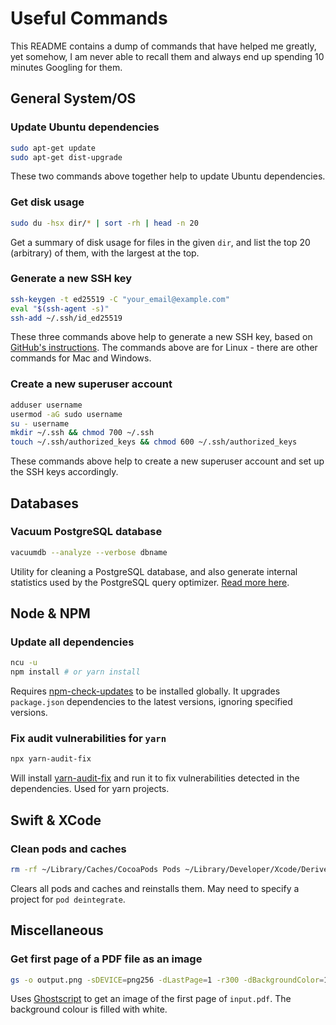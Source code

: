 # Useful Commands

This README contains a dump of commands that have helped me greatly, yet somehow, I am never able to recall them and always end up spending 10 minutes Googling for them.

## General System/OS

### Update Ubuntu dependencies

```bash
sudo apt-get update
sudo apt-get dist-upgrade
```

These two commands above together help to update Ubuntu dependencies.

### Get disk usage

```bash
sudo du -hsx dir/* | sort -rh | head -n 20
```

Get a summary of disk usage for files in the given `dir`, and list the top 20 (arbitrary) of them, with the largest at the top.

### Generate a new SSH key

```bash
ssh-keygen -t ed25519 -C "your_email@example.com"
eval "$(ssh-agent -s)"
ssh-add ~/.ssh/id_ed25519
```

These three commands above help to generate a new SSH key, based on [GitHub's instructions](https://docs.github.com/en/github/authenticating-to-github/generating-a-new-ssh-key-and-adding-it-to-the-ssh-agent).
The commands above are for Linux - there are other commands for Mac and Windows.

### Create a new superuser account

```bash
adduser username
usermod -aG sudo username
su - username
mkdir ~/.ssh && chmod 700 ~/.ssh
touch ~/.ssh/authorized_keys && chmod 600 ~/.ssh/authorized_keys
```

These commands above help to create a new superuser account and set up the SSH keys accordingly.

## Databases

### Vacuum PostgreSQL database

```bash
vacuumdb --analyze --verbose dbname
```

Utility for cleaning a PostgreSQL database, and also generate internal statistics used by the PostgreSQL query optimizer. [Read more here](https://www.postgresql.org/docs/current/app-vacuumdb.html).

## Node & NPM

### Update all dependencies

```bash
ncu -u
npm install # or yarn install
```

Requires [npm-check-updates](https://www.npmjs.com/package/npm-check-updates) to be installed globally. It upgrades `package.json` dependencies to the latest versions, ignoring specified versions.

### Fix audit vulnerabilities for `yarn`

```bash
npx yarn-audit-fix
```

Will install [yarn-audit-fix](https://www.npmjs.com/package/yarn-audit-fix) and run it to fix vulnerabilities detected in the dependencies. Used for yarn projects.

## Swift & XCode

### Clean pods and caches

```bash
rm -rf ~/Library/Caches/CocoaPods Pods ~/Library/Developer/Xcode/DerivedData && pod deintegrate && pod install
```

Clears all pods and caches and reinstalls them. May need to specify a project for `pod deintegrate`.

## Miscellaneous

### Get first page of a PDF file as an image

```bash
gs -o output.png -sDEVICE=png256 -dLastPage=1 -r300 -dBackgroundColor=16#ffffff input.pdf
```

Uses [Ghostscript](https://www.ghostscript.com) to get an image of the first page of `input.pdf`. The background colour is filled with white.

